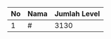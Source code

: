 | No | Nama            | Jumlah Level |
|----|-----------------|--------------|
| 1  | #    |    3130        |
